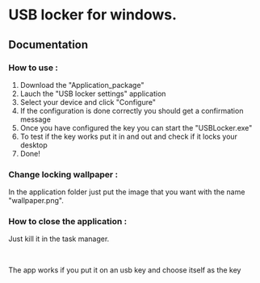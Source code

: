<h1>USB locker for windows.</h1>
<h2>Documentation</h2>
<h3>How to use :</h3>
<ol>
	<li>Download the "Application_package"</li>
	<li>Lauch the "USB locker settings" application</li>
	<li>Select your device and click "Configure"</li>
	<li>If the configuration is done correctly you should get a confirmation message</li>
	<li>Once you have configured the key you can start the "USBLocker.exe"</li>
	<li>To test if the key works put it in and out and check if it locks your desktop</li>
	<li>Done!</li>
</ol>
<h3>Change locking wallpaper :</h3>
<p>In the application folder just put the image that you want with the name "wallpaper.png".</p>
<h3>How to close the application :</h3>
<p>Just kill it in the task manager.</p>
<br>
<p>The app works if you put it on an usb key and choose itself as the key</p>